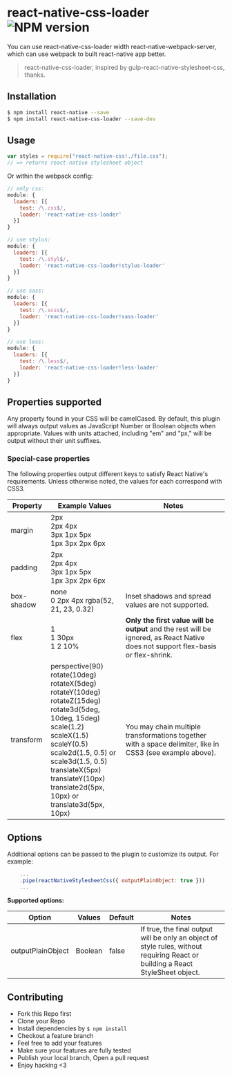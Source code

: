 # react-native-css-loader ![NPM version](https://img.shields.io/npm/v/react-native-css-loader.svg?style=flat)

You can use react-native-css-loader width react-native-webpack-server, which can use webpack to built react-native app better.

> react-native-css-loader, inspired by gulp-react-native-stylesheet-css, thanks.

## Installation
```bash
$ npm install react-native --save
$ npm install react-native-css-loader --save-dev
```

## Usage
```js
var styles = require("react-native-css!./file.css");
// => returns react-native stylesheet object

```
Or within the webpack config:
```js
// only css:
module: {
  loaders: [{
    test: /\.css$/,
    loader: 'react-native-css-loader'
  }]
}

// use stylus:
module: {
  loaders: [{
    test: /\.styl$/,
    loader: 'react-native-css-loader!stylus-loader'
  }]
}

// use sass:
module: {
  loaders: [{
    test: /\.scss$/,
    loader: 'react-native-css-loader!sass-loader'
  }]
}

// use less:
module: {
  loaders: [{
    test: /\.less$/,
    loader: 'react-native-css-loader!less-loader'
  }]
}

```

## Properties supported

Any property found in your CSS will be camelCased. By default, this plugin will always output values as JavaScript Number or Boolean objects when appropriate. Values with units attached, including "em" and "px," will be output without their unit suffixes.

### Special-case properties

The following properties output different keys to satisfy React Native's requirements. Unless otherwise noted, the values for each correspond with CSS3.

Property | Example Values | Notes
---------|----------------|------
margin | 2px<br />2px 4px<br />3px 1px 5px<br />1px 3px 2px 6px |
padding | 2px<br />2px 4px<br />3px 1px 5px<br />1px 3px 2px 6px |
box-shadow | none<br />0 2px 4px rgba(52, 21, 23, 0.32) | Inset shadows and spread values are not supported.
flex | 1<br />1 30px<br />1 2 10% | __Only the first value will be output__ and the rest will be ignored, as React Native does not support flex-basis or flex-shrink.
transform | perspective(90)<br />rotate(10deg)<br />rotateX(5deg)<br />rotateY(10deg)<br />rotateZ(15deg)<br />rotate3d(5deg, 10deg, 15deg)<br />scale(1.2)<br />scaleX(1.5)<br />scaleY(0.5)<br />scale2d(1.5, 0.5) or scale3d(1.5, 0.5)<br />translateX(5px)<br />translateY(10px)<br />translate2d(5px, 10px) or translate3d(5px, 10px) | You may chain multiple transformations together with a space delimiter, like in CSS3 (see example above).

## Options

Additional options can be passed to the plugin to customize its output. For example:

```javascript
    ...
    .pipe(reactNativeStylesheetCss({ outputPlainObject: true }))
    ...
```

__Supported options:__

Option | Values | Default | Notes
-------|--------|---------|------
outputPlainObject | Boolean | false | If true, the final output will be only an object of style rules, without requiring React or building a React StyleSheet object.


## Contributing
- Fork this Repo first
- Clone your Repo
- Install dependencies by `$ npm install`
- Checkout a feature branch
- Feel free to add your features
- Make sure your features are fully tested
- Publish your local branch, Open a pull request
- Enjoy hacking <3
